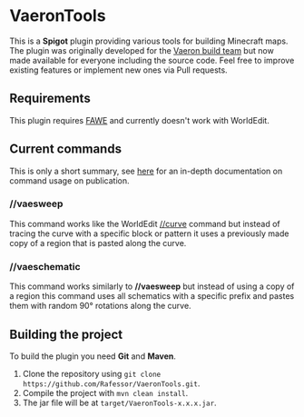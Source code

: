 # VaeronTools

This is a **Spigot** plugin providing various tools for building Minecraft maps.
The plugin was originally developed for the [Vaeron build team](https://twitter.com/teamvaeron) but now made available for everyone including the source code.
Feel free to improve existing features or implement new ones via Pull requests.

## Requirements

This plugin requires [FAWE](https://www.spigotmc.org/resources/fast-async-worldedit-voxelsniper.13932/) and currently doesn't work with WorldEdit.

## Current commands

This is only a short summary, see [here](https://docs.google.com/document/d/12E4FCDBK3RkA1Tj0hDZlaY1BTzYPzINYfONOY03zFX8) for an in-depth documentation on command usage on publication.

### //vaesweep
This command works like the WorldEdit [//curve](http://wiki.sk89q.com/wiki/WorldEdit/Reference) command 
but instead of tracing the curve with a specific block or pattern it uses a previously made copy of a region 
that is pasted along the curve.

### //vaeschematic
This command works similarly to **//vaesweep** but instead of using a copy of a region this command uses all
schematics with a specific prefix and pastes them with random 90° rotations along the curve.

## Building the project

To build the plugin you need **Git** and **Maven**.
1. Clone the repository using `git clone https://github.com/Rafessor/VaeronTools.git`.
2. Compile the project with `mvn clean install`.
3. The jar file will be at `target/VaeronTools-x.x.x.jar`.
